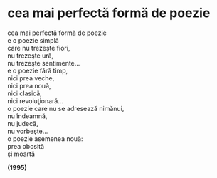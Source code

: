 ﻿# cea mai perfectă formă de poezie

cea mai perfectă formă de poezie  
e o poezie simplă  
care nu trezeşte fiori,  
nu trezeşte ură,  
nu trezeşte sentimente...  
e o poezie fără timp,  
nici prea veche,  
nici prea nouă,  
nici clasică,  
nici revoluţionară...  
o poezie care nu se adresează nimănui,  
nu îndeamnă,  
nu judecă,  
nu vorbeşte...  
o poezie asemenea nouă:  
prea obosită  
şi moartă  

**(1995)**